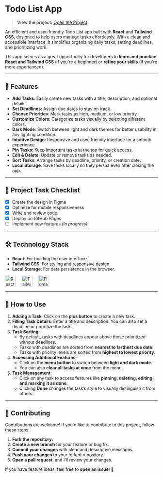 # Todo List App

> **View the project:** [Open the Project](https://mostafa229gh.github.io/Todo-List/)

An efficient and user-friendly Todo List app built with **React** and **Tailwind CSS**, designed to help users manage tasks effortlessly. With a clean and accessible interface, it simplifies organizing daily tasks, setting deadlines, and prioritizing work. 

This app serves as a great opportunity for developers to **learn and practice React and Tailwind CSS** (if you're a beginner) or **refine your skills** (if you're more experienced).

---
## 🚀 Features

- **Add Tasks**: Easily create new tasks with a title, description, and optional details.
- **Set Deadlines**: Assign due dates to stay on track.
- **Choose Priorities**: Mark tasks as high, medium, or low priority.
- **Customize Colors**: Categorize tasks visually by selecting different colors.
- **Dark Mode**: Switch between light and dark themes for better usability in any lighting condition.
- **Intuitive Design**: Responsive and user-friendly interface for a smooth experience.
- **Pin Tasks**: Keep important tasks at the top for quick access.
- **Edit & Delete**: Update or remove tasks as needed.
- **Sort Tasks**: Arrange tasks by deadline, priority, or creation date.
- **Local Storage**: Save tasks locally so they persist even after closing the app.

---
## 📌 Project Task Checklist

- [x] Create the design in Figma
- [x] Optimize for mobile responsiveness
- [x] Write and review code
- [x] Deploy on GitHub Pages
- [ ] Implement new features *(In progress)*

---
## 🛠 Technology Stack

- **React**: For building the user interface.
- **Tailwind CSS**: For styling and responsive design.
- **Local Storage**: For data persistence in the browser.

<div align="left">
  <img src="https://img.shields.io/badge/React-61DAFB?logo=react&logoColor=black&style=for-the-badge" height="35" alt="React logo"  />
  <img width="12" />
  <img src="https://img.shields.io/badge/Tailwind CSS-06B6D4?logo=tailwindcss&logoColor=black&style=for-the-badge" height="35" alt="Tailwind CSS logo"  />
  <img width="12" />
  <img src="https://img.shields.io/badge/Figma-F24E1E?logo=figma&logoColor=white&style=for-the-badge" height="35" alt="Figma logo"  />
</div>

---
## 📖 How to Use

1. **Adding a Task**: Click on the **plus button** to create a new task.
2. **Filling Task Details**: Enter a title and description. You can also set a deadline or prioritize the task.
3. **Task Sorting**:
   - By default, tasks with deadlines appear above those prioritized without deadlines.
   - Tasks with deadlines are sorted from **nearest to farthest due date**.
   - Tasks with priority levels are sorted from **highest to lowest priority**.
4. **Accessing Additional Features**:
   - Click on the **menu button** to switch between **light and dark mode**.
   - You can also **clear all tasks at once** from the menu.
5. **Task Management**:
   - Click on any task to access features like **pinning, deleting, editing, and marking it as done**.
   - Clicking **Done** changes the task’s style to visually distinguish it from others.

---
## 🤝 Contributing

Contributions are welcome! If you'd like to contribute to this project, follow these steps:

1. **Fork the repository.**
2. **Create a new branch** for your feature or bug fix.
3. **Commit your changes** with clear and descriptive messages.
4. **Push your changes** to your forked repository.
5. **Open a pull request**, and I'll review your changes.

If you have feature ideas, feel free to **open an issue**! 🚀

